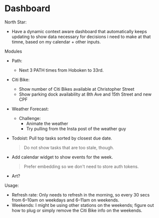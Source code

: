 # Dashboard
North Star:
- Have a dynamic context aware dashboard that automatically keeps updating to show data necessary for decisions i need to make at that timne, based on my calendar + other inputs.

Modules
- Path:
    - Next 3 PATH times from Hoboken to 33rd.

- Citi Bike: <make it pluggable to change the values for the stations>
    - Show number of Citi Bikes available at Christopher Street
    - Show parking dock availability at 8th Ave and 15th Street and new CPF

- Weather Forecast:
    - Challenge:
        - Animate the weather
        - Try pulling from the Insta post of the weather guy

- Todoist: Pull top <n> tasks sorted by closest due date.
    >Do not show tasks that are too stale, though.
- Add calendar widget to show events for the week.
    >Prefer embedding so we don't need to store auth tokens.
- Art?

Usage:
- Refresh rate: Only needs to refresh in the morning, so every 30 secs from 6–10am on weekdays and 6–11am on weekends.
- Weekends: I might be using other stations on the weekends; figure out how to plug or simply remove the Citi Bike info on the weekends.
